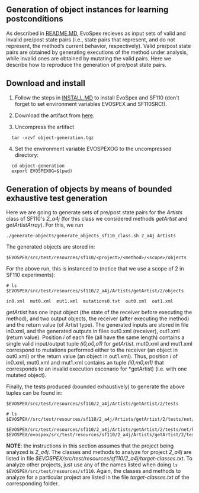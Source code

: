 ## Generation of object instances for learning postconditions

As described in [README.MD](README.md), EvoSpex recieves as input sets of valid and invalid pre/post state pairs (i.e., state pairs that represent, and do not represent, the method’s current behavior, respectively). Valid pre/post state pairs are obtained by generating executions of the method under analysis, while invalid ones are obtained by mutating the valid pairs. Here we describe how to reproduce the generation of pre/post state pairs.

## Download and install

1. Follow the steps in [INSTALL.MD](INSTALL.md) to install EvoSpex and SF110 (don't forget to set environment variables EVOSPEX and SF110SRC!).

2. Download the artifact from [here](https://mega.nz/file/6pxjzQzS#1-3aFyv0KeYE79UrsnlVpwSqpjh10foe3UiO0XWy4B4).

3. Uncompress the artifact
```
  tar -xzvf object-generation.tgz

```

4. Set the environment variable EVOSPEXOG to the uncompressed directory:
```
  cd object-generation
  export EVOSPEXOG=$(pwd)
```

## Generation of objects by means of bounded exhaustive test generation

Here we are going to generate sets of pre/post state pairs for the *Artists* class of SF110's *2_a4j* (for this class we considered methods *getArtist* and *getArtistArray*). For this, we run 

```
./generate-objects/generate_objects_sf110_class.sh 2_a4j Artists
```

The generated objects are stored in:

```
$EVOSPEX/src/test/resources/sf110/<project>/<method>/<scope>/objects
```

For the above run, this is instanced to (notice that we use a scope of 2 in SF110 experiments):

```
# ls $EVOSPEX/src/test/resources/sf110/2_a4j/Artists/getArtist/2/objects

in0.xml  mut0.xml  mut1.xml  mutations0.txt  out0.xml  out1.xml
```

*getArtist* has one input object (the state of the receiver before executing the method), and two output objects, the receiver (after executing the method) and the return value (of Artist type). The generated inputs are stored in file in0.xml, and the generated outputs in files out0.xml (receiver), out1.xml (return value). Position *i* of each file (all have the same length) contains a single valid input/output tuple *(i0,o0,o1)* for *getArtist*. mut0.xml and mut1.xml correspond to mutations performed either to the receiver (an object in out0.xml) or the return value (an object in out1.xml). Thus, position *i* of in0.xml, mut0.xml and mut1.xml contains an tuple *(i0,m0,m1)* that corresponds to an invalid execution escenario for *getArtist) (i.e. with one mutated object).

Finally, the tests produced (bounded exhaustively) to generate the above tuples can be found in:

```
$EVOSPEX/src/test/resources/sf110/2_a4j/Artists/getArtist/2/tests
```


```
# ls $EVOSPEX//src/test/resources/sf110/2_a4j/Artists/getArtist/2/tests/net/kencochrane/a4j/beans/RegressionTest*

$EVOSPEX/src/test/resources/sf110/2_a4j/Artists/getArtist/2/tests/net/kencochrane/a4j/beans/RegressionTest0.java
$EVOSPEX/evospex/src/test/resources/sf110/2_a4j/Artists/getArtist/2/tests/net/kencochrane/a4j/beans/RegressionTestDriver.java
```


**NOTE**: the instructions in this section assumes that the project being analyzed is *2_a4j*. The classes and methods to analyze for project *2_a4j* are listed in file *$EVOSPEX/src/test/resources/sf110/2_a4j/target-classes.txt*. To analyze other projects, just use any of the names listed when doing `ls $EVOSPEX/src/test/resources/sf110`. Again, the classes and methods to analyze for a particular project are listed in the file *target-classes.txt* of the corresponding folder. 
